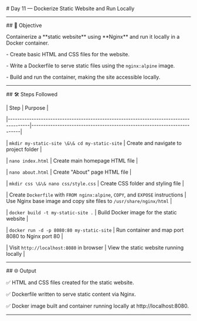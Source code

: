 \# Day 11 — Dockerize Static Website and Run Locally



---



\## 🎯 Objective



Containerize a \*\*static website\*\* using \*\*Nginx\*\* and run it locally in a Docker container.  

\- Create basic HTML and CSS files for the website.  

\- Write a Dockerfile to serve static files using the `nginx:alpine` image.  

\- Build and run the container, making the site accessible locally.



---



\## 🛠️ Steps Followed



| Step                                                                                  | Purpose                                                                 |

|---------------------------------------------------------------------------------------|-------------------------------------------------------------------------|

| `mkdir my-static-site \&\& cd my-static-site`                                           | Create and navigate to project folder                                  |

| `nano index.html`                                                                     | Create main homepage HTML file                                          |

| `nano about.html`                                                                     | Create "About" page HTML file                                           |

| `mkdir css \&\& nano css/style.css`                                                     | Create CSS folder and styling file                                      |

| Create `Dockerfile` with `FROM nginx:alpine`, `COPY`, and `EXPOSE` instructions       | Use Nginx base image and copy site files to `/usr/share/nginx/html`    |

| `docker build -t my-static-site .`                                                     | Build Docker image for the static website                              |

| `docker run -d -p 8080:80 my-static-site`                                              | Run container and map port 8080 to Nginx port 80                       |

| Visit `http://localhost:8080` in browser                                               | View the static website running locally                                |



---



\## 🌐 Output



✅ HTML and CSS files created for the static website.

✅ Dockerfile written to serve static content via Nginx.

✅ Docker image built and container running locally at http://localhost:8080.



---









